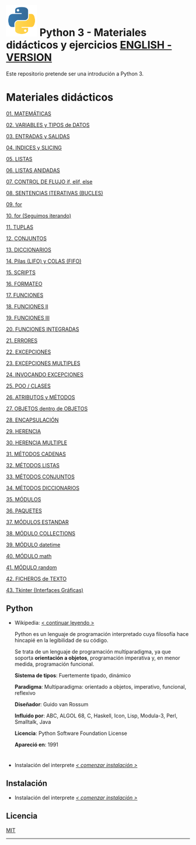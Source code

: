 # <img src="mdArchives/py.png"/> Python 3 - Materiales didácticos y ejercicios   [ENGLISH - VERSION](README_en.md)


Este repositorio pretende ser una introdución a Python 3.



# Materiales didácticos

[01. MATEMÁTICAS](/documentation/mat.md)

[02. VARIABLES y TIPOS de DATOS](/documentation/variable.md)

[03. ENTRADAS y SALIDAS](/documentation/entsal.md) 

[04. INDICES y SLICING](/documentation/indsli.md)

[05. LISTAS](/documentation/listas.md)

[06. LISTAS ANIDADAS](/documentation/listasanidadas.md)

[07. CONTROL DE FLUJO if, elif, else](/documentation/controlflujo.md)

[08. SENTENCIAS ITERATIVAS (BUCLES)](/documentation/iterativas.md)

[09. for](/documentation/for.md)

[10. for (Seguimos iterando)](/documentation/for2.md)

[11. TUPLAS](/documentation/tuplas.md)

[12. CONJUNTOS](/documentation/conjuntos.md)

[13. DICCIONARIOS](/documentation/diccionarios.md)

[14. Pilas (LIFO) y COLAS (FIFO)](/documentation/pilascolas.md)

[15. SCRIPTS](/documentation/entradas.md)

[16. FORMATEO](/documentation/formateo.md)

[17. FUNCIONES](/documentation/funciones.md)

[18. FUNCIONES II](/documentation/funcionesii.md)

[19. FUNCIONES III](/documentation/funcionesiii.md)

[20. FUNCIONES INTEGRADAS](/documentation/funcionesint.md)

[21. ERRORES](/documentation/errores.md)

[22. EXCEPCIONES](/documentation/excepciones.md)

[23. EXCEPCIONES MULTIPLES](/documentation/excepcionesmul.md)

[24. INVOCANDO EXCEPCIONES](/documentation/invo.md)

[25. POO / CLASES](/documentation/poo.md)

[26. ATRIBUTOS y MÉTODOS](/documentation/atributosmetodos.md)

[27. OBJETOS dentro de OBJETOS](/documentation/objetodentro.md)

[28. ENCAPSULACIÓN](/documentation/encap.md)

[29. HERENCIA](/documentation/herencia.md)

[30. HERENCIA MULTIPLE](/documentation/herenciam.md)

[31. MÉTODOS CADENAS](/documentation/MetodosCadenas.md)

[32. MÉTODOS LISTAS](/documentation/MetodosListas.md)

[33. MÉTODOS CONJUNTOS](/documentation/MetodosConjuntos.md)

[34. MÉTODOS DICCIONARIOS](/documentation/MetodosDiccionarios.md)

[35. MÓDULOS](/documentation/Modulos.md)

[36. PAQUETES](/documentation/Paquetes.md)

[37. MÓDULOS ESTANDAR](/documentation/ModulosEstandar.md)

[38. MÓDULO COLLECTIONS](/documentation/collections.md)

[39. MÓDULO datetime](/documentation/datetime.md)

[40. MÓDULO math](/documentation/math.md)

[41. MÓDULO random](/documentation/random.md)

[42. FICHEROS de TEXTO](/documentation/texto.md)

[43. Tkinter (Interfaces Gráficas)](/documentation/tkinter.md)

## Python

+ Wikipedia: [< continuar leyendo >](https://es.wikipedia.org/wiki/Python)

    Python es un lenguaje de programación interpretado cuya filosofía hace hincapié en la legibilidad de su código.
 
    Se trata de un lenguaje de programación multiparadigma, ya que soporta **orientación a objetos**, programación imperativa y, en menor medida, programación funcional.

     **Sistema de tipos**: Fuertemente tipado, dinámico

     **Paradigma**: Multiparadigma: orientado a objetos, imperativo, funcional, reflexivo

     **Diseñador**: Guido van Rossum

     **Influido por**: ABC, ALGOL 68, C, Haskell, Icon, Lisp, Modula-3, Perl, Smalltalk, Java

     **Licencia**: Python Software Foundation License

     **Apareció en**: 1991

#
+ Instalación del interprete _[< comenzar instalación >](https://www.python.org/downloads/)_


## Instalación
+ Instalación del interprete _[< comenzar instalación >](https://www.python.org/downloads/)_
## Licencia
[MIT](https://choosealicense.com/licenses/mit/)

---
